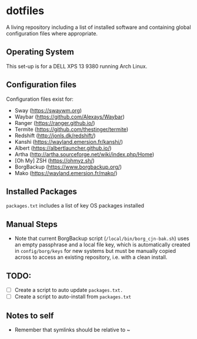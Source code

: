 # dotfiles

A living repository including a list of installed software and containing global configuration files where appropriate.

## Operating System

This set-up is for a DELL XPS 13 9380 running Arch Linux.

## Configuration files

Configuration files exist for:
* Sway (https://swaywm.org)
* Waybar (https://github.com/Alexays/Waybar)
* Ranger (https://ranger.github.io/)
* Termite (https://github.com/thestinger/termite)
* Redshift (http://jonls.dk/redshift/)
* Kanshi (https://wayland.emersion.fr/kanshi/)
* Albert (https://albertlauncher.github.io/)
* Artha (http://artha.sourceforge.net/wiki/index.php/Home)
* [Oh My] ZSH (https://ohmyz.sh/)
* BorgBackup (https://www.borgbackup.org/)
* Mako (https://wayland.emersion.fr/mako/)

## Installed Packages

`packages.txt` includes a list of key OS packages installed

## Manual Steps

* Note that current BorgBackup script (`/local/bin/borg_cjn-bak.sh`) uses an empty passphrase and a local file key, which is automatically created in `config/borg/keys` for new systems but must be manually copied across to access an existing repository, i.e. with a clean install.

## TODO:

-[ ] Create a script to auto update `packages.txt.`
-[ ] Create a script to auto-install from `packages.txt`

## Notes to self

* Remember that symlinks should be relative to ~
